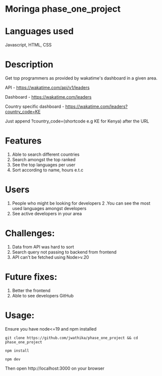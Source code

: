# Moringa phase_one_project

# Languages used

Javascript, HTML, CSS

# Description

Get top programmers as provided by wakatime's dashboard in a given area.

API - https://wakatime.com/api/v1/leaders

Dashboard - https://wakatime.com/leaders

Country specific dashboard - https://wakatime.com/leaders?country_code=KE

Just append ?country_code=(shortcode e.g KE for Kenya) after the URL

# Features

1. Able to search different countries
2. Search amongst the top ranked
3. See the top languages per user
4. Sort according to name, hours e.t.c

# Users

1. People who might be looking for developers
   2 .You can see the most used languages amongst developers
2. See active developers in your area

# Challenges:

1. Data from API was hard to sort
2. Search query not passing to backend from frontend
3. API can't be fetched using Node>v.20

# Future fixes:

1. Better the frontend
2. Able to see developers GitHub

# Usage:

Ensure you have node<=19 and npm installed

```
git clone https://github.com/jwathika/phase_one_project && cd phase_one_project
```

```
npm install
```

```
npm dev
```

Then open http://localhost:3000 on your browser
